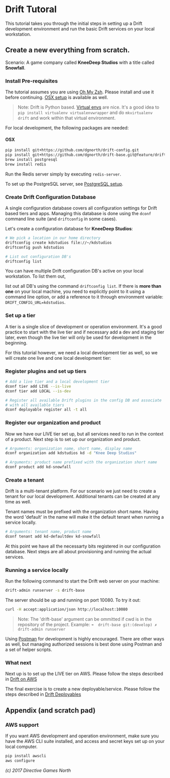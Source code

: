 # Drift TutoralThis tutorial takes you through the initial steps in setting up a Drift development environment and run the basic Drift services on your local workstation.## Create a new everything from scratch.Scenario: A game company called **KneeDeep Studios** with a title called **Snowfall**.### Install Pre-requisitesThe tutorial assumes you are using [Oh My Zsh](https://github.com/robbyrussell/oh-my-zsh). Please install and use it before continuing. [OSX setup](http://sourabhbajaj.com/mac-setup/iTerm/zsh.html) is available as well.
> Note: Drift is Python based. [Virtual envs](http://docs.python-guide.org/en/latest/dev/virtualenvs/) are nice. It's a good idea to `pip install virtualenv virtualenvwrapper` and do `mkvirtualenv drift` and work within that virtual environment.For local development, the following packages are needed:
#### OSX```bashpip install git+https://github.com/dgnorth/drift-config.gitpip install git+https://github.com/dgnorth/drift-base.git@feature/drift-configbrew install postgresqlbrew install redis```

Run the Redis server simply by executing `redis-server`.

To set up the PostgreSQL server, see [PostgreSQL setup](postgres-setup.md).### Create Drift Configuration DatabaseA single configuration database covers all configuration settings for Drift based tiers and apps. Managing this database is done using the `dconf` command line suite (and `driftconfig` in some cases).Let's create a configuration database for **KneeDeep Studios**:
```bash
# We pick a location in our home directory
driftconfig create kdstudios file://~/kdstudios
driftconfig push kdstudios

# List out configuration DB's
driftconfig list
```

You can have multiple Drift configuration DB's active on your local workstation. To list them out, 


list out all DB's using the command `driftconfig list`. If there is **more than one** on your local machine, you need to explicitly point to it using a command line option, or add a reference to it through environment variable: `DRIFT_CONFIG_URL=kdstudios`.

### Set up a tier
A tier is a single slice of development or operation environment. It's a good practice to start with the live tier and if necessary add a dev and staging tier later, even though the live tier will only be used for development in the beginning.

For this tutorial however, we need a local development tier as well, so we will create one live and one local development tier:


### Register plugins and set up tiers

```bash
# Add a live tier and a local development tier
dconf tier add LIVE --is-live
dconf tier add LOCAL --is-dev

# Register all available Drift plugins in the config DB and associate
# with all available tiers
dconf deployable register all -t all```

### Register our organization and product
Now we have our LIVE tier set up, but all services need to run in the context of a product. Next step is to set up our organization and product.

```bash
# Arguments: organization name, short name, display namedconf organization add kdstudios kd -d "Knee Deep Studios"# Arguments: product name prefixed with the organization short name
dconf product add kd-snowfall```### Create a tenant
Drift is a multi-tenant platform. For our scenario we just need to create a tenant for our local development. Additional tenants can be created at any time as well.

Tenant names must be prefixed with the organization short name. Having the word 'default' in the name will make it the default tenant when running a service locally.

```bash
# Arguments: tenant name, product name
dconf tenant add kd-defaultdev kd-snowfall
```
At this point we have all the necessarty bits registered in our configuration database. Next steps are all about provisioning and running the actual services.

### Running a service locallyRun the following command to start the Drift web server on your machine:

```bash
drift-admin runserver -s drift-base
```

The server should be up and running on port 10080. To try it out:
```bash
curl -H accept:application/json http://localhost:10080
```

> Note: The 'drift-base' argument can be ommitted if cwd is in the repository of the project. Example: `➜  drift-base git:(develop) ✗ drift-admin runserver`

Using [Postman](https://www.getpostman.com/) for development is highly encouraged. There are other ways as well, but managing authorized sessions is best done using Postman and a set of helper scripts.

### What next
Next up is to set up the LIVE tier on AWS. Please follow the steps described in [Drift on AWS](drift-on-aws.md)

The final exercise is to create a new deployable/service. Please follow the steps described in [Drift Deployables](drift-deployables.md)


## Appendix (and scratch pad)

### AWS support
If you want AWS development and operation environment, make sure you have the AWS CLI suite installed, and access and secret keys set up on your local computer.

```bash
pip install awscli
aws configure

```


*(c) 2017 Directive Games North*
